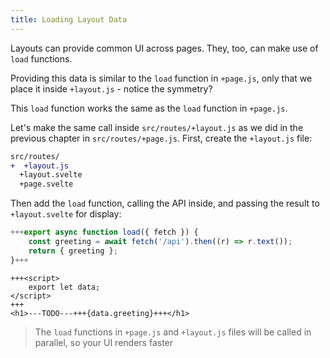 ```yaml
---
title: Loading Layout Data
---
```


Layouts can provide common UI across pages. They, too, can make use of `load` functions.

Providing this data is similar to the `load` function in `+page.js`, only that we place it inside `+layout.js` - notice the symmetry?

This `load` function works the same as the `load` function in `+page.js`.

Let's make the same call inside `src/routes/+layout.js` as we did in the previous chapter in `src/routes/+page.js`. First, create the `+layout.js` file:

```diff
src/routes/
+  +layout.js
  +layout.svelte
  +page.svelte
```

Then add the `load` function, calling the API inside, and passing the result to `+layout.svelte` for display:

```js
+++export async function load({ fetch }) {
	const greeting = await fetch('/api').then((r) => r.text());
	return { greeting };
}+++
```

```svelte
+++<script>
	export let data;
</script>
+++
<h1>---TODO---+++{data.greeting}+++</h1>
```

> The `load` functions in `+page.js` and `+layout.js` files will be called in parallel, so your UI renders faster
